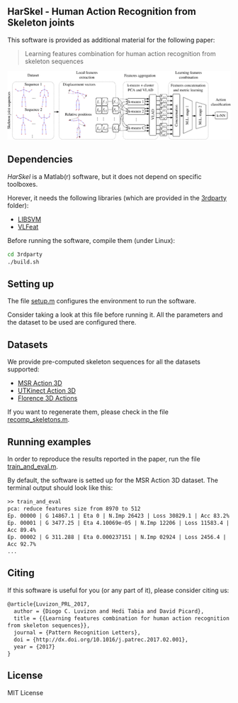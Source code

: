 ## HarSkel - Human Action Recognition from Skeleton joints

This software is provided as additional material for the following paper:
> Learning features combination for human action recognition from skeleton sequences

![Overview](images/overview.png)

## Dependencies

*HarSkel* is a Matlab(r) software, but it does not depend on specific toolboxes.

Horever, it needs the following libraries (which are provided in the [3rdparty](3rdparty) folder):
* [LIBSVM](http://www.csie.ntu.edu.tw/~cjlin/libsvm/)
* [VLFeat](http://www.vlfeat.org/)

Before running the software, compile them (under Linux):
```sh
cd 3rdparty
./build.sh
```

## Setting up

The file [setup.m](setup.m) configures the environment to run the software.

Consider taking a look at this file before running it.
All the parameters and the dataset to be used are configured there.

## Datasets

We provide pre-computed skeleton sequences for all the datasets supported:
* [MSR Action 3D](http://research.microsoft.com/en-us/um/people/zliu/ActionRecoRsrc)
* [UTKinect Action 3D](http://cvrc.ece.utexas.edu/KinectDatasets/HOJ3D.html)
* [Florence 3D Actions](https://www.micc.unifi.it/resources/datasets/florence-3d-actions-dataset)

If you want to regenerate them, please check in the file [recomp_skeletons.m](preprocessing/recomp_skeletons.m).

## Running examples

In order to reproduce the results reported in the paper, run the file [train_and_eval.m](train_and_eval.m).

By default, the software is setted up for the MSR Action 3D dataset. The terminal output should look like this:

```
>> train_and_eval
pca: reduce features size from 8970 to 512
Ep. 00000 | G 14867.1 | Eta 0 | N.Imp 26423 | Loss 30829.1 | Acc 83.2%
Ep. 00001 | G 3477.25 | Eta 4.10069e-05 | N.Imp 12206 | Loss 11583.4 | Acc 89.4%
Ep. 00002 | G 311.288 | Eta 0.000237151 | N.Imp 02924 | Loss 2456.4 | Acc 92.7%
...
```

## Citing

If this software is useful for you (or any part of it), please consider citing us:
```
@article{Luvizon_PRL_2017,
  author = {Diogo C. Luvizon and Hedi Tabia and David Picard},
  title = {{Learning features combination for human action recognition from skeleton sequences}},
  journal = {Pattern Recognition Letters},
  doi = {http://dx.doi.org/10.1016/j.patrec.2017.02.001},
  year = {2017}
}
```

## License

MIT License
